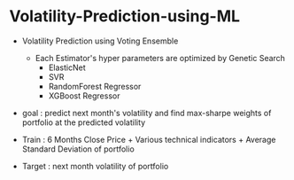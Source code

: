 # Volatility-Prediction-using-ML

- Volatility Prediction using Voting Ensemble
  - Each Estimator's hyper parameters are optimized by Genetic Search
    - ElasticNet
    - SVR
    - RandomForest Regressor
    - XGBoost Regressor

- goal : predict next month's volatility and find max-sharpe weights of portfolio at the predicted volatility
- Train : 6 Months Close Price + Various technical indicators + Average Standard Deviation of portfolio
- Target : next month volatility of portfolio
